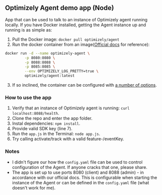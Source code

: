 ## Optimizely Agent demo app (Node)

App that can be used to talk to an instance of Optimizely agent running locally. If you have Docker installed, getting the Agent instance up and running is as simple as:
1. Pull the Docker image:
`docker pull optimizely/agent`
2. Run the docker container from an image([Official docs](https://github.com/optimizely/agent#running-via-docker) for reference):
```bash
docker run -d --name optimizely-agent \
         -p 8080:8080 \
         -p 8088:8088 \
         -p 8085:8085 \
         --env OPTIMIZELY_LOG_PRETTY=true \
         optimizely/agent:latest
```
3. If so inclined, the container can be configured with [a number of options](https://github.com/optimizely/agent#configuration-options).

### How to use the app
1. Verify that an instance of Optimizely agent is running: `curl localhost:8088/health`.
2. Clone the repo and enter the app folder.
3. Instal dependencies: `npm install`.
4. Provide valid SDK key (line 7).
5. Run the `app.js` in the Terminal: `node app.js`.
6. Try calling activate/track with a valid feature-/eventKey.

### Notes
* I didn't figure our how the `config.yaml` file can be used to control configuration of the Agent. If anyone cracks that one, please share.
* The app is set up to use ports 8080 (client) and 8088 (admin) - in accordance with our official docs. This is configurable when starting the instance of the Agent or can be defined in the `config.yaml` file (what doesn't work for me).